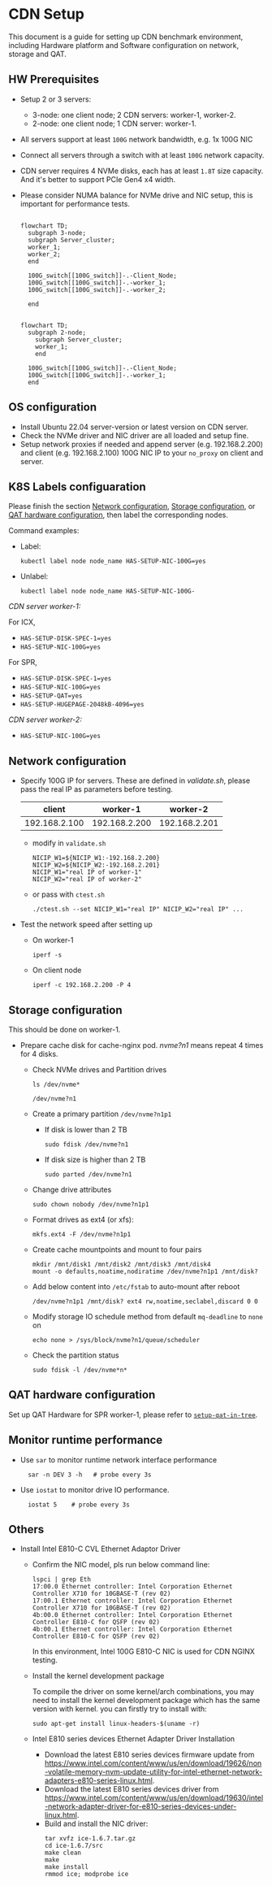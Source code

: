 # CDN Setup

This document is a guide for setting up CDN benchmark environment, including Hardware platform and Software configuration on network, storage and QAT.

## HW Prerequisites

- Setup 2 or 3 servers:

  - 3-node: one client node; 2 CDN servers: worker-1, worker-2.
  - 2-node: one client node; 1 CDN server: worker-1.
- All servers support at least `100G` network bandwidth, e.g. 1x 100G NIC
- Connect all servers through a switch with at least `100G` network capacity.
- CDN server requires 4 NVMe disks, each has at least `1.8T` size capacity. And it's better to support PCIe Gen4 x4 width.
- Please consider NUMA balance for NVMe drive and NIC setup, this is important for performance tests.

  ```mermaid

  flowchart TD;
    subgraph 3-node;
    subgraph Server_cluster;
    worker_1;
    worker_2;
    end

    100G_switch[[100G_switch]]-.-Client_Node;
    100G_switch[[100G_switch]]-.-worker_1;
    100G_switch[[100G_switch]]-.-worker_2;

    end

  ```

  ```mermaid

  flowchart TD;
    subgraph 2-node;
      subgraph Server_cluster;
      worker_1;
      end

    100G_switch[[100G_switch]]-.-Client_Node;
    100G_switch[[100G_switch]]-.-worker_1;
    end

  ```

## OS configuration

- Install Ubuntu 22.04 server-version or latest version on CDN server.
- Check the NVMe driver and NIC driver are all loaded and setup fine.
- Setup network proxies if needed and append server (e.g. 192.168.2.200) and client (e.g. 192.168.2.100) 100G NIC IP to your `no_proxy` on client and server.

## K8S Labels configuaration

Please finish the section [Network configuration](setup-cdn.md#network-configuration), [Storage configuration](setup-cdn.md#storage-configuration), or [QAT hardware configuration](setup-cdn.md#qat-hardware-configuration), then label the corresponding nodes.

Command examples:

- Label:
  ```shell
  kubectl label node node_name HAS-SETUP-NIC-100G=yes
  ```
- Unlabel:
  ```shell
  kubectl label node node_name HAS-SETUP-NIC-100G-
  ```

*CDN server worker-1:*

For ICX,

- `HAS-SETUP-DISK-SPEC-1=yes`
- `HAS-SETUP-NIC-100G=yes`

For SPR,

- `HAS-SETUP-DISK-SPEC-1=yes`
- `HAS-SETUP-NIC-100G=yes`
- `HAS-SETUP-QAT=yes`
- `HAS-SETUP-HUGEPAGE-2048kB-4096=yes`

*CDN server worker-2:*

- `HAS-SETUP-NIC-100G=yes`

## Network configuration

- Specify 100G IP for servers. These are defined in *validate.sh*, please pass the real IP as parameters before testing.

  | client        | worker-1      | worker-2      |
  | --------------- | --------------- | --------------- |
  | 192.168.2.100 | 192.168.2.200 | 192.168.2.201 |

  - modify in `validate.sh`
    ```shell
    NICIP_W1=${NICIP_W1:-192.168.2.200}
    NICIP_W2=${NICIP_W2:-192.168.2.201}
    NICIP_W1="real IP of worker-1"
    NICIP_W2="real IP of worker-2"
    ```
  - or pass with `ctest.sh`
    ```shell
    ./ctest.sh --set NICIP_W1="real IP" NICIP_W2="real IP" ...
    ```

- Test the network speed after setting up

  - On worker-1
    ```shell
    iperf -s
    ```
  - On client node
    ```shell
    iperf -c 192.168.2.200 -P 4
    ```

## Storage configuration

This should be done on worker-1.

- Prepare cache disk for cache-nginx pod. *nvme?n1* means repeat 4 times for 4 disks.

  - Check NVMe drives and Partition drives
    ```shell
    ls /dev/nvme*
    ```

    ```text
    /dev/nvme?n1
    ```

  - Create a primary partition `/dev/nvme?n1p1`
    - If disk is lower than 2 TB
      ```shell
      sudo fdisk /dev/nvme?n1
      ```
    - If disk size is higher than 2 TB
      ```shell
      sudo parted /dev/nvme?n1
      ```

  - Change drive attributes
    ```shell
    sudo chown nobody /dev/nvme?n1p1
    ```

  - Format drives as ext4 (or xfs):
    ```shell
    mkfs.ext4 -F /dev/nvme?n1p1
    ```

  - Create cache mountpoints and mount to four pairs
    ```shell
    mkdir /mnt/disk1 /mnt/disk2 /mnt/disk3 /mnt/disk4
    mount -o defaults,noatime,nodiratime /dev/nvme?n1p1 /mnt/disk?
    ```

  - Add below content into `/etc/fstab` to auto-mount after reboot
    ```shell
    /dev/nvme?n1p1 /mnt/disk? ext4 rw,noatime,seclabel,discard 0 0
    ```
  - Modify storage IO schedule method from default `mq-deadline` to `none` on
    ```shell
    echo none > /sys/block/nvme?n1/queue/scheduler
    ```

  - Check the partition status
    ```shell
    sudo fdisk -l /dev/nvme*n*
    ```

## QAT hardware configuration

Set up QAT Hardware for SPR worker-1, please refer to [`setup-qat-in-tree`](setup-qat-in-tree.md).

## Monitor runtime performance

- Use `sar` to monitor runtime network interface performance

  ```shell
    sar -n DEV 3 -h   # probe every 3s
  ```

- Use `iostat` to monitor drive IO performance.

  ```shell
    iostat 5    # probe every 3s
  ```

## Others

- Install Intel E810-C CVL Ethernet Adaptor Driver

  - Confirm the NIC model, pls run below command line:
    ```shell
    lspci | grep Eth
    17:00.0 Ethernet controller: Intel Corporation Ethernet Controller X710 for 10GBASE-T (rev 02)
    17:00.1 Ethernet controller: Intel Corporation Ethernet Controller X710 for 10GBASE-T (rev 02)
    4b:00.0 Ethernet controller: Intel Corporation Ethernet Controller E810-C for QSFP (rev 02)
    4b:00.1 Ethernet controller: Intel Corporation Ethernet Controller E810-C for QSFP (rev 02)
    ```
    In this environment, Intel 100G E810-C NIC is used for CDN NGINX testing.
  - Install the kernel development package

    To compile the driver on some kernel/arch combinations, you may need to install the kernel development package which has the same version with kernel. you can firstly try to install with:
    ```shell
    sudo apt-get install linux-headers-$(uname -r)
    ```
  - Intel E810 series devices Ethernet Adapter Driver Installation
    - Download the latest E810 series devices firmware update from https://www.intel.com/content/www/us/en/download/19626/non-volatile-memory-nvm-update-utility-for-intel-ethernet-network-adapters-e810-series-linux.html.
    - Download the latest E810 series devices driver from https://www.intel.com/content/www/us/en/download/19630/intel-network-adapter-driver-for-e810-series-devices-under-linux.html.
    - Build and install the NIC driver:
      ```shell
      tar xvfz ice-1.6.7.tar.gz
      cd ice-1.6.7/src
      make clean
      make
      make install
      rmmod ice; modprobe ice
      ```
